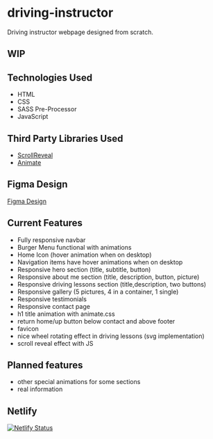 # driving-instructor
Driving instructor webpage designed from scratch.

## WIP

## Technologies Used

* HTML
* CSS
* SASS Pre-Processor
* JavaScript

## Third Party Libraries Used

* [ScrollReveal](https://scrollrevealjs.org/) 
* [Animate](https://daneden.github.io/animate.css/)

## Figma Design

[Figma Design](https://www.figma.com/file/07bRDBnSOsvuMe9aQjipxs/Scoala-Instructor?node-id=0%3A1)

## Current Features

* Fully responsive navbar
* Burger Menu functional with animations
* Home Icon (hover animation when on desktop)
* Navigation items have hover animations when on desktop
* Responsive hero section (title, subtitle, button)
* Responsive about me section (title, description, button, picture)
* Responsive driving lessons section (title,description, two buttons)
* Responsive gallery (5 pictures, 4 in a container, 1 single)
* Responsive testimonials
* Responsive contact page
* h1 title animation with animate.css
* return home/up button below contact and above footer
* favicon
* nice wheel rotating effect in driving lessons (svg implementation)
* scroll reveal effect with JS

## Planned features

* other special animations for some sections
* real information

## Netlify

[![Netlify Status](https://api.netlify.com/api/v1/badges/1d89454c-bf91-4bb6-bbfa-fdfe6108bcc4/deploy-status)](https://app.netlify.com/sites/kind-euclid-6eecab/deploys)

